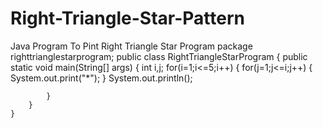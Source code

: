 # Right-Triangle-Star-Pattern
Java Program To Pint Right Triangle Star Program
package righttrianglestarprogram;
public class RightTriangleStarProgram {
    public static void main(String[] args) {
        int i,j;
        for(i=1;i<=5;i++)
        {
            for(j=1;j<=i;j++)
            {
                System.out.print("*");
            }
            System.out.println();
            
            }
        }
    }
    

